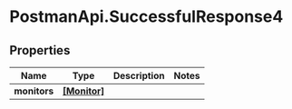 # PostmanApi.SuccessfulResponse4

## Properties

Name | Type | Description | Notes
------------ | ------------- | ------------- | -------------
**monitors** | [**[Monitor]**](Monitor.md) |  | 


